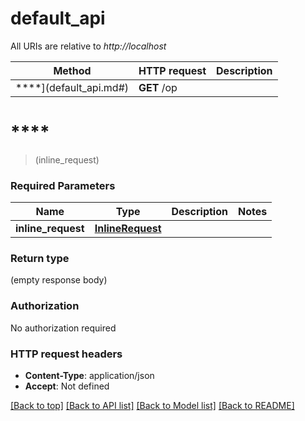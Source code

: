 # default_api

All URIs are relative to *http://localhost*

Method | HTTP request | Description
------------- | ------------- | -------------
****](default_api.md#) | **GET** /op | 


# ****
> (inline_request)


### Required Parameters

Name | Type | Description  | Notes
------------- | ------------- | ------------- | -------------
  **inline_request** | [**InlineRequest**](InlineRequest.md)|  | 

### Return type

 (empty response body)

### Authorization

No authorization required

### HTTP request headers

 - **Content-Type**: application/json
 - **Accept**: Not defined

[[Back to top]](#) [[Back to API list]](../README.md#documentation-for-api-endpoints) [[Back to Model list]](../README.md#documentation-for-models) [[Back to README]](../README.md)

